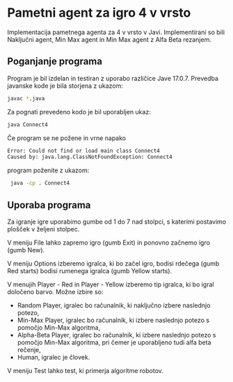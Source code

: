 # Pametni agent za igro 4 v vrsto 

Implementacija pametnega agenta za 4 v vrsto v Javi. Implementirani so bili Naključni agent, Min Max agent in Min Max agent z Alfa Beta rezanjem.

## Poganjanje programa

Program je bil izdelan in testiran z uporabo različice Jave 17.0.7. Prevedba javanske kode je bila storjena z ukazom:

```bash
javac *.java
```

Za pognati prevedeno kodo je bil uporabljen ukaz:

```bash
java Connect4
```

Če program se ne požene in vrne napako
```bash
Error: Could not find or load main class Connect4
Caused by: java.lang.ClassNotFoundException: Connect4
```
program poženite z ukazom:
```bash
 java -cp . Connect4
```
## Uporaba programa

Za igranje igre uporabimo gumbe od 1 do 7 nad stolpci, s katerimi postavimo plošček v željeni stolpec.

 V meniju File lahko zapremo igro (gumb Exit) in ponovno začnemo igro (gumb New). 
 
 V meniju Options izberemo igralca, ki bo začel igro, bodisi rdečega (gumb Red starts) bodisi rumenega igralca (gumb Yellow starts). 
 
 V menujih Player - Red in Player - Yellow izberemo tip igralca, ki bo igral določeno barvo. Možne izbire so:

 - Random Player, igralec bo računalnik, ki naključno izbere naslednjo potezo,
 - Min-Max Player, igralec bo računalnik, ki izbere naslednjo potezo s pomočjo Min-Max algoritma,
 - Alpha-Beta Player, igralec bo računalnik, ki izbere naslednjo potezo s pomočjo Min-Max algoritma, pri čemer je uporabljeno tudi alfa beta rečenje,
 - Human, igralec je človek.

 V meniju Test lahko test, ki primerja algoritme robotov.